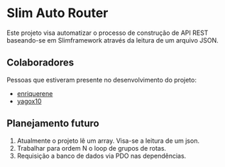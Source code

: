 # Slim Auto Router
Este projeto visa automatizar o processo de construção de API REST baseando-se em Slimframework através da leitura de um arquivo JSON.

## Colaboradores
Pessoas que estiveram presente no desenvolvimento do projeto:
* [enriquerene](https://github.com/enriquerene)
* [yagox10](https://github.com/yagox10)

## Planejamento futuro
1. Atualmente o projeto lê um array. Visa-se a leitura de um json.
2. Trabalhar para ordem N o loop de grupos de rotas.
3. Requisição a banco de dados via PDO nas dependências.